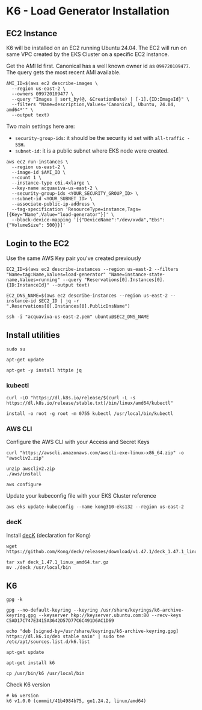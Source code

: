 # K6 - Load Generator Installation

## EC2 Instance

K6 will be installed on an EC2 running Ubuntu 24.04. The EC2 will run on same VPC created by the EKS Cluster on a specific EC2 instance.

Get the AMI Id first. Canonical has a well known owner id as ``099720109477``. The query gets the most recent AMI available.
```
AMI_ID=$(aws ec2 describe-images \
  --region us-east-2 \
  --owners 099720109477 \
  --query "Images | sort_by(@, &CreationDate) | [-1].{ID:ImageId}" \
  --filters "Name=description,Values='Canonical, Ubuntu, 24.04, amd64*'" \
  --output text)
```

  


Two main settings here are:
* ``security-group-ids``: it should be the security id set with ``all-traffic - SSH``.
* ``subnet-id``: it is a public subnet where EKS node were created.

```
aws ec2 run-instances \
  --region us-east-2 \
  --image-id $AMI_ID \
  --count 1 \
  --instance-type c6i.4xlarge \
  --key-name acquaviva-us-east-2 \
  --security-group-ids <YOUR_SECURITY_GROUP_ID> \
  --subnet-id <YOUR_SUBNET_ID> \
  --associate-public-ip-address \
  --tag-specification 'ResourceType=instance,Tags=[{Key="Name",Value="load-generator"}]' \
  --block-device-mapping '[{"DeviceName":"/dev/xvda","Ebs":{"VolumeSize": 500}}]'
```

## Login to the EC2

Use the same AWS Key pair you've created previously

```
EC2_ID=$(aws ec2 describe-instances --region us-east-2 --filters "Name=tag:Name,Values=load-generator" "Name=instance-state-name,Values=running" --query "Reservations[0].Instances[0].{ID:InstanceId}" --output text)

EC2_DNS_NAME=$(aws ec2 describe-instances --region us-east-2 --instance-id $EC2_ID | jq -r ".Reservations[0].Instances[0].PublicDnsName")

ssh -i "acquaviva-us-east-2.pem" ubuntu@$EC2_DNS_NAME
```


## Install utilities
```
sudo su

apt-get update
```

```
apt-get -y install httpie jq
```

### kubectl
```
curl -LO "https://dl.k8s.io/release/$(curl -L -s https://dl.k8s.io/release/stable.txt)/bin/linux/amd64/kubectl"

install -o root -g root -m 0755 kubectl /usr/local/bin/kubectl
```

### AWS CLI
Configure the AWS CLI with your Access and Secret Keys

```
curl "https://awscli.amazonaws.com/awscli-exe-linux-x86_64.zip" -o "awscliv2.zip"

unzip awscliv2.zip
./aws/install
```
```
aws configure
```

Update your kubeconfig file with your EKS Cluster reference

```
aws eks update-kubeconfig --name kong310-eks132 --region us-east-2
```

### decK

Install [decK](https://docs.konghq.com/deck/) (declaration for Kong)

```
wget https://github.com/Kong/deck/releases/download/v1.47.1/deck_1.47.1_linux_amd64.tar.gz

tar xvf deck_1.47.1_linux_amd64.tar.gz
mv ./deck /usr/local/bin
```


## K6


```
gpg -k

gpg --no-default-keyring --keyring /usr/share/keyrings/k6-archive-keyring.gpg --keyserver hkp://keyserver.ubuntu.com:80 --recv-keys C5AD17C747E3415A3642D57D77C6C491D6AC1D69

echo "deb [signed-by=/usr/share/keyrings/k6-archive-keyring.gpg] https://dl.k6.io/deb stable main" | sudo tee /etc/apt/sources.list.d/k6.list
```

```
apt-get update
```

```
apt-get install k6
```

```
cp /usr/bin/k6 /usr/local/bin
```

Check K6 version

```
# k6 version
k6 v1.0.0 (commit/41b4984b75, go1.24.2, linux/amd64)
```
